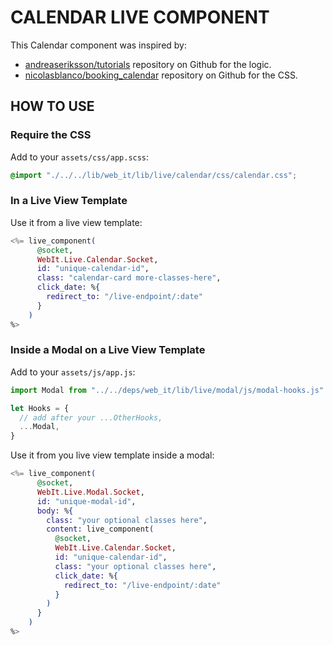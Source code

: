 # CALENDAR LIVE COMPONENT

This Calendar component was inspired by:

* [andreaseriksson/tutorials](https://github.com/andreaseriksson/tutorials) repository on Github for the logic.
* [nicolasblanco/booking_calendar](https://github.com/nicolasblanco/booking_calendar) repository on Github for the CSS.


## HOW TO USE

### Require the CSS

Add to your `assets/css/app.scss`:

```css
@import "./../../lib/web_it/lib/live/calendar/css/calendar.css";
```

### In a Live View Template

Use it  from a live view template:

```elixir
<%= live_component(
      @socket,
      WebIt.Live.Calendar.Socket,
      id: "unique-calendar-id",
      class: "calendar-card more-classes-here",
      click_date: %{
        redirect_to: "/live-endpoint/:date"
      }
    )
%>
```

### Inside a Modal on a Live View Template

Add to your `assets/js/app.js`:

```js
import Modal from "../../deps/web_it/lib/live/modal/js/modal-hooks.js"

let Hooks = {
  // add after your ...OtherHooks,
  ...Modal,
}
```

Use it from you live view template inside a modal:

```elixir
<%= live_component(
      @socket,
      WebIt.Live.Modal.Socket,
      id: "unique-modal-id",
      body: %{
        class: "your optional classes here",
        content: live_component(
          @socket,
          WebIt.Live.Calendar.Socket,
          id: "unique-calendar-id",
          class: "your optional classes here",
          click_date: %{
            redirect_to: "/live-endpoint/:date"
          }
        )
      }
    )
%>
```
